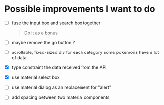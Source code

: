 # Possible improvements I want to do


- [ ] fuse the input box and search box together
  >   Do it as a bonus

- [ ] maybe remove the go button ?

- [ ] scrollable, fixed-sized div for each category
      some pokemons have a lot of data

- [x] type constraint the data received from the API

- [x] use material select box
- [ ] use material dialog as an replacement for "alert"

- [ ] add spacing between two material components
